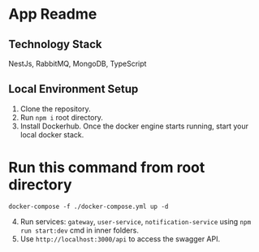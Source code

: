 # App Readme

## Technology Stack

NestJs, RabbitMQ, MongoDB, TypeScript

## Local Environment Setup

1. Clone the repository.
2. Run `npm i` root directory.
3. Install Dockerhub. Once the docker engine starts running, start your local docker stack.

# Run this command from root directory

`docker-compose -f ./docker-compose.yml up -d`

4. Run services: `gateway`, `user-service`, `notification-service` using `npm run start:dev` cmd in inner folders.
5. Use `http://localhost:3000/api` to access the swagger API.
